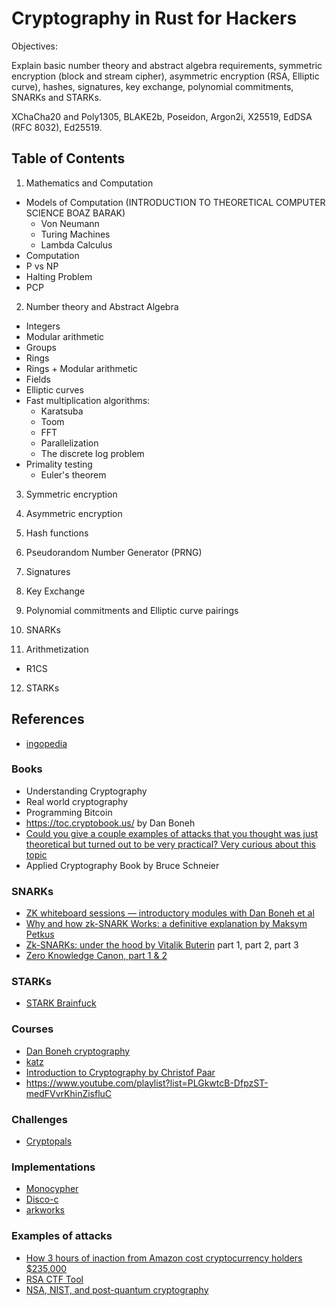 # Cryptography in Rust for Hackers

Objectives:

Explain basic number theory and abstract algebra requirements, symmetric encryption (block and stream cipher), asymmetric encryption (RSA, Elliptic curve), hashes, signatures, key exchange, polynomial commitments, SNARKs and STARKs.

XChaCha20 and Poly1305, BLAKE2b, Poseidon, Argon2i, X25519, EdDSA (RFC 8032), Ed25519.

## Table of Contents

1. Mathematics and Computation 
- Models of Computation (INTRODUCTION TO THEORETICAL COMPUTER SCIENCE BOAZ BARAK)
    - Von Neumann
    - Turing Machines
    - Lambda Calculus
- Computation
- P vs NP
- Halting Problem
- PCP

2. Number theory and Abstract Algebra
- Integers
- Modular arithmetic
- Groups
- Rings
- Rings + Modular arithmetic
- Fields
- Elliptic curves
- Fast multiplication algorithms:
    - Karatsuba
    - Toom
    - FFT
    - Parallelization
    - The discrete log problem
- Primality testing
    - Euler's theorem
 
3. Symmetric encryption

4. Asymmetric encryption 

5. Hash functions

6. Pseudorandom Number Generator (PRNG)

7. Signatures

8. Key Exchange

9. Polynomial commitments and Elliptic curve pairings

10. SNARKs

11. Arithmetization
- R1CS

12. STARKs

## References
- [ingopedia](https://github.com/ingonyama-zk/ingopedia)

### Books
- Understanding Cryptography
- Real world cryptography
- Programming Bitcoin
- <https://toc.cryptobook.us/> by Dan Boneh
- [Could you give a couple examples of attacks that you thought was just theoretical but turned out to be very practical? Very curious about this topic](https://news.ycombinator.com/item?id=23384227)
- Applied Cryptography Book by Bruce Schneier

### SNARKs
- [ZK whiteboard sessions — introductory modules with Dan Boneh et al](https://zkhack.dev/whiteboard/)
- [Why and how zk-SNARK Works: a definitive explanation by Maksym Petkus](https://arxiv.org/pdf/1906.07221.pdf)
- [Zk-SNARKs: under the hood by Vitalik Buterin](https://medium.com/@VitalikButerin/zk-snarks-under-the-hood-b33151a013f6) part 1, part 2, part 3
- [Zero Knowledge Canon, part 1 & 2](https://a16zcrypto.com/zero-knowledge-canon/)

### STARKs
- [STARK Brainfuck](https://aszepieniec.github.io/stark-brainfuck/)

### Courses
- [Dan Boneh cryptography](https://www.coursera.org/learn/cryptography)
- [katz](https://www.coursera.org/learn/crypto)
- [Introduction to Cryptography by Christof Paar](https://www.youtube.com/channel/UC1usFRN4LCMcfIV7UjHNuQg/videos?view=0&sort=da)
- <https://www.youtube.com/playlist?list=PLGkwtcB-DfpzST-medFVvrKhinZisfluC>

### Challenges
- [Cryptopals](https://cryptopals.com/)

### Implementations
- [Monocypher](https://monocypher.org/)
- [Disco-c](https://github.com/mimoo/disco-c)
- [arkworks](https://github.com/arkworks-rs)

### Examples of attacks
- [How 3 hours of inaction from Amazon cost cryptocurrency holders $235,000](https://arstechnica.com/information-technology/2022/09/how-3-hours-of-inaction-from-amazon-cost-cryptocurrency-holders-235000/)
- [RSA CTF Tool](https://github.com/RsaCtfTool/RsaCtfTool)
- [NSA, NIST, and post-quantum cryptography](https://blog.cr.yp.to/20220805-nsa.html)
